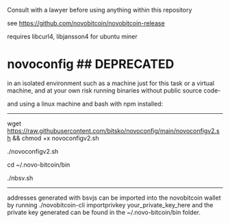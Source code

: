 Consult with a lawyer before using anything within this repository

see https://github.com/novobitcoin/novobitcoin-release

requires libcurl4, libjansson4 for ubuntu miner

# novoconfig ## DEPRECATED

in an isolated environment such as a machine just for this task or a virtual machine, and at your own risk running binaries without public source code-

and using a linux machine and bash with npm installed:

-----


wget https://raw.githubusercontent.com/bitsko/novoconfig/main/novoconfigv2.sh && chmod +x novoconfigv2.sh

./novoconfigv2.sh

cd ~/.novo-bitcoin/bin

./nbsv.sh

-----




addresses generated with bsvjs can be imported into the novobitcoin wallet by running
./novobitcoin-cli importprivkey your_private_key_here
and the private key generated can be found in the ~/.novo-bitcoin/bin folder.
